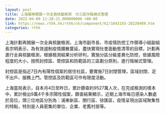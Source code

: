 ```yaml
---
layout: post
title: 上海擬再開展一次全員核酸檢測　分三區作階梯式管理
date: 2022-04-09 11:28:21.000000000 +08:00
link: https://news.rthk.hk/rthk/ch/component/k2/1643193-20220409.htm
categories: rthk
---
```


上海計劃再開展一次全員核酸檢測，上海市副市長、市疫情防控工作領導小組副組長宗明表示，為有效遏制疫情擴散蔓延，盡快實現社會面動態清零的目標，計劃再進行全員核酸檢測，根據檢測結果分析研判，實施分區分級差異化防控，依據風險程度的大小，按照封控區、管控區和防範區的三區劃分原則，進行階梯式管理。

封控區是指近7日內有陽性個案的居住社區，要實施7日封閉管理，區域封閉、足不出戶、服務上門。管控區及防範區可作有限度活動。

上海當局表示，自本月4日至昨日，累計篩查約9527萬人次，在完成檢測的樣本中，累計檢出9萬4千多宗陽性個案，篩查結果顯示，近期上海市每日感染人數處於高位，頭三位地區分別為：浦東新區、閔行區、徐匯區，疫情呈現出區域聚集性的特點，特別是人員密集的單位、企業、老舊村居等。
